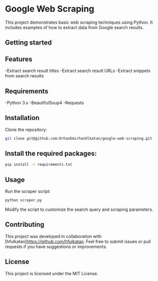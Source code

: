 # Google Web Scraping

This project demonstrates basic web scraping techniques using Python. It includes examples of how to extract data from Google search results.


## Getting started

## Features

-Extract search result titles
-Extract search result URLs
-Extract snippets from search results

## Requirements

-Python 3.x
-BeautifulSoup4
-Requests

## Installation

Clone the repository:

```bash
git clone git@github.com:OrhanEmirhanUlkatan/google-web-scraping.git
```


## Install the required packages:

```bash
pip install -r requirements.txt
```


## Usage

Run the scraper script:
```bash
python scraper.py
```

Modify the script to customize the search query and scraping parameters.

## Contributing

This project was developed in collaboration with [hfulkatan]https://github.com/hfulkatan. Feel free to submit issues or pull requests if you have suggestions or improvements.

## License

This project is licensed under the MIT License.



